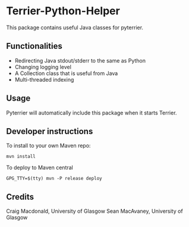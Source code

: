 # Terrier-Python-Helper

This package contains useful Java classes for pyterrier.

## Functionalities

 - Redirecting Java stdout/stderr to the same as Python
 - Changing logging level
 - A Collection class that is useful from Java
 - Multi-threaded indexing

## Usage

Pyterrier will automatically include this package when it starts Terrier.

## Developer instructions

To install to your own Maven repo:

    mvn install

To deploy to Maven central
 
    GPG_TTY=$(tty) mvn -P release deploy

## Credits

Craig Macdonald, University of Glasgow
Sean MacAvaney, University of Glasgow
